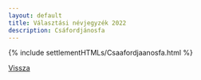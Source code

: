 ```yaml
---
layout: default
title: Választási névjegyzék 2022
description: Csáfordjánosfa
---
```


{% include settlementHTMLs/Csaafordjaanosfa.html %}

[Vissza](./)